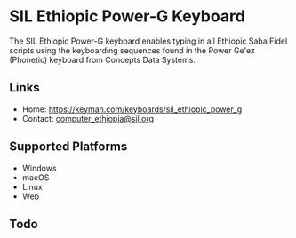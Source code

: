 SIL Ethiopic Power-G Keyboard
=============================

The SIL Ethiopic Power-G keyboard enables typing in all Ethiopic Saba Fidel scripts using the keyboarding sequences found in the Power Ge'ez (Phonetic) keyboard from Concepts Data Systems.

Links
-----

 * Home:     https://keyman.com/keyboards/sil_ethiopic_power_g
 * Contact:  <computer_ethiopia@sil.org>

Supported Platforms
-------------------
 * Windows
 * macOS
 * Linux
 * Web

Todo
----
